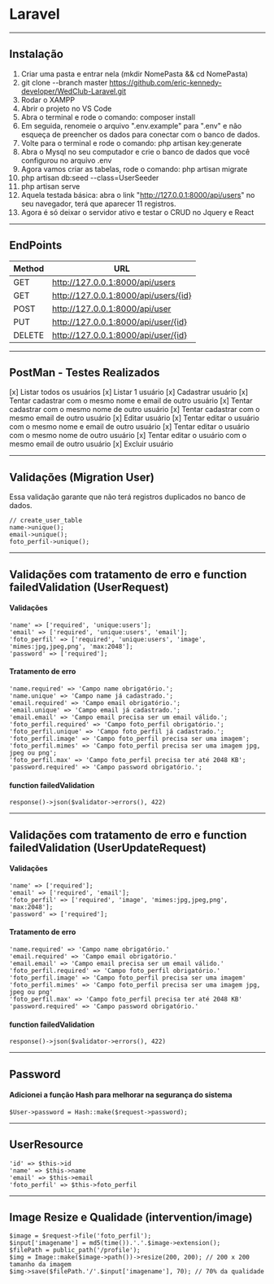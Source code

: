 # Laravel
____

## Instalação
1. Criar uma pasta e entrar nela (mkdir NomePasta && cd NomePasta)
2. git clone --branch master https://github.com/eric-kennedy-developer/WedClub-Laravel.git
3. Rodar o XAMPP
4. Abrir o projeto no VS Code
5. Abra o terminal e rode o comando: composer install
6. Em seguida, renomeie o arquivo ".env.example" para ".env" e não esqueça de preencher os dados para conectar com o banco de dados.
7. Volte para o terminal e rode o comando: php artisan key:generate
8. Abra o Mysql no seu computador e crie o banco de dados que você configurou no arquivo .env
9. Agora vamos criar as tabelas, rode o comando: php artisan migrate
10. php artisan db:seed --class=UserSeeder
11. php artisan serve
12. Aquela testada básica: abra o link "http://127.0.0.1:8000/api/users" no seu navegador, terá que aparecer 11 registros.
13. Agora é só deixar o servidor ativo e testar o CRUD no Jquery e React
___

## EndPoints
Method | URL
------------ | -------------
GET | http://127.0.0.1:8000/api/users
GET | http://127.0.0.1:8000/api/users/{id}
POST | http://127.0.0.1:8000/api/user
PUT | http://127.0.0.1:8000/api/user/{id}
DELETE | http://127.0.0.1:8000/api/user/{id}
___

## PostMan - Testes Realizados
[x] Listar todos os usuários
[x] Listar 1 usuário
[x] Cadastrar usuário
[x] Tentar cadastrar com o mesmo nome e email de outro usuário
[x] Tentar cadastrar com o mesmo nome de outro usuário
[x] Tentar cadastrar com o mesmo email de outro usuário
[x] Editar usuário
[x] Tentar editar o usuário com o mesmo nome e email de outro usuário
[x] Tentar editar o usuário com o mesmo nome de outro usuário
[x] Tentar editar o usuário com o mesmo email de outro usuário
[x] Excluir usuário
___

## Validações (Migration User)
Essa validação garante que não terá registros duplicados no banco de dados.
```
// create_user_table
name->unique();
email->unique();
foto_perfil->unique();
```

___

## Validações com tratamento de erro e function failedValidation (UserRequest)

#### Validações

```
'name' => ['required', 'unique:users'];
'email' => ['required', 'unique:users', 'email'];
'foto_perfil' => ['required', 'unique:users', 'image', 'mimes:jpg,jpeg,png', 'max:2048'];
'password' => ['required'];
```

#### Tratamento de erro

```
'name.required' => 'Campo name obrigatório.';
'name.unique' => 'Campo name já cadastrado.';
'email.required' => 'Campo email obrigatório.';
'email.unique' => 'Campo email já cadastrado.';
'email.email' => 'Campo email precisa ser um email válido.';
'foto_perfil.required' => 'Campo foto_perfil obrigatório.';
'foto_perfil.unique' => 'Campo foto_perfil já cadastrado.';
'foto_perfil.image' => 'Campo foto_perfil precisa ser uma imagem';
'foto_perfil.mimes' => 'Campo foto_perfil precisa ser uma imagem jpg, jpeg ou png';
'foto_perfil.max' => 'Campo foto_perfil precisa ter até 2048 KB';
'password.required' => 'Campo password obrigatório.';
```

####  function failedValidation
```
response()->json($validator->errors(), 422)
```
___

## Validações com tratamento de erro e function failedValidation (UserUpdateRequest)

#### Validações

```
'name' => ['required'];
'email' => ['required', 'email'];
'foto_perfil' => ['required', 'image', 'mimes:jpg,jpeg,png', 'max:2048'];
'password' => ['required'];
```

#### Tratamento de erro
```
'name.required' => 'Campo name obrigatório.'
'email.required' => 'Campo email obrigatório.'
'email.email' => 'Campo email precisa ser um email válido.'
'foto_perfil.required' => 'Campo foto_perfil obrigatório.'
'foto_perfil.image' => 'Campo foto_perfil precisa ser uma imagem'
'foto_perfil.mimes' => 'Campo foto_perfil precisa ser uma imagem jpg, jpeg ou png'
'foto_perfil.max' => 'Campo foto_perfil precisa ter até 2048 KB'
'password.required' => 'Campo password obrigatório.'
```

#### function failedValidation
```
response()->json($validator->errors(), 422)
```

___

## Password
#### Adicionei a função Hash para melhorar na segurança do sistema
```
$User->password = Hash::make($request->password);
```
___

## UserResource
```
'id' => $this->id
'name' => $this->name
'email' => $this->email
'foto_perfil' => $this->foto_perfil
```
___

## Image Resize e Qualidade (intervention/image)
```
$image = $request->file('foto_perfil');
$input['imagename'] = md5(time()).'.'.$image->extension();
$filePath = public_path('/profile');
$img = Image::make($image->path())->resize(200, 200); // 200 x 200 tamanho da imagem
$img->save($filePath.'/'.$input['imagename'], 70); // 70% da qualidade